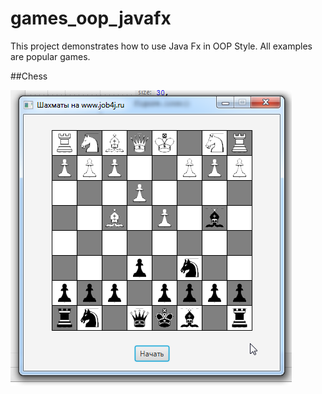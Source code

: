 # games_oop_javafx
This project demonstrates how to use Java Fx in OOP Style. 
All examples are popular games.

##Chess

![ScreenShot](images/Chess.png)
